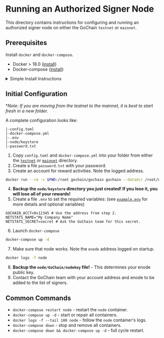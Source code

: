 # Running an Authorized Signer Node

This directory contains instructions for configuring and running an authorized signer node on either the GoChain `testnet` or `mainnet`.

## Prerequisites

Install `docker` and `docker-compose`.

* Docker > 18.0 ([install](https://docs.docker.com/install/))
* Docker-compose ([install](https://docs.docker.com/compose/install/))

<details>
  <summary>Simple Install Instructions</summary>

Docker:

```sh
sudo rm /var/lib/apt/lists/*
sudo apt-get update
curl -fsSL https://get.docker.com/ | sudo sh
docker info
```

Docker Compose:

```sh
curl -L https://github.com/docker/compose/releases/download/1.21.2/docker-compose-`uname -s`-`uname -m` -o /usr/local/bin/docker-compose
chmod +x /usr/local/bin/docker-compose
docker-compose --version
```
</details>

## Initial Configuration

\**Note: If you are moving from the testnet to the mainnet, it is best to start fresh in a new folder.*

A complete configuration looks like:
```
|-config.toml
|-docker-compose.yml
|-.env
|-node/keystore
|-password.txt
```

1. Copy `config.toml` and `docker-compose.yml` into your folder from either the [`testnet`](testnet) or [`mainnet`](mainnet) directory.
2. Create a file `password.txt` with your password.
3. Create an account for reward activities. Note the logged address.

```sh
docker run --rm -v $PWD:/root gochain/gochain gochain --datadir /root/node --password /root/password.txt account new
```

4. **Backup the `node/keystore` directory you just created! If you lose it, you will lose all of your rewards!**
5. Create a file `.env` to set the required variables: (see [`example.env`](example.env) for more details and optional variables)
```
GOCHAIN_ACCT=0x12345 # Use the address from step 2.
NETSTATS_NAME="My Company Name"
NETSTATS_SECRET=secret # Ask the GoChain team for this secret.
```
6. Launch `docker-compose`

```sh
docker-compose up -d
```

7. Make sure that node works. Note the `enode` address logged on startup.

```sh
docker logs -f node
```

8. **Backup the `node/GoChain/nodekey` file!** - This determines your enode public key.
9. Contact the GoChain team with your account address and enode to be added to the list of signers.

## Common Commands

- `docker-compose restart node` - restart the `node` container.
- `docker-compose up -d` - start or repair all containers.
- `docker logs -f --tail 100 node` - follow the `node` container's logs.
- `docker-compose down` - stop and remove all containers.
- `docker-compose down && docker-compose up -d` - full cycle restart.

